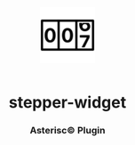 <div align="center">
  <a href="https://asterisc.io" target="_blank" >
    <img height="100" src="src/assets/icon.svg" style="margin-bottom: 12px">
  </a>

  <h1>stepper-widget</h1>
</div>

<div align="center">
  <h3>Asterisc© Plugin</h3>
</div>
